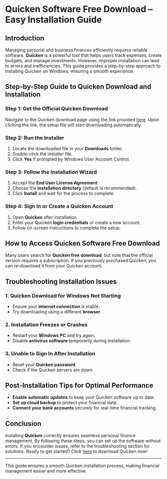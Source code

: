 # **Quicken Software Free Download – Easy Installation Guide**

## Introduction

Managing personal and business finances efficiently requires reliable software. **Quicken** is a powerful tool that helps users track expenses, create budgets, and manage investments. However, improper installation can lead to errors and inefficiencies. This guide provides a step-by-step approach to installing Quicken on Windows, ensuring a smooth experience.

## **Step-by-Step Guide to Quicken Download and Installation**

### **Step 1: Get the Official Quicken Download**
Navigate to the Quicken download page using the link provided [here](https://quicken.com/download). Upon clicking the link, the setup file will start downloading automatically.

### **Step 2: Run the Installer**
1. Locate the downloaded file in your **Downloads** folder.
2. Double-click the installer file.
3. Click **Yes** if prompted by Windows User Account Control.

### **Step 3: Follow the Installation Wizard**
1. Accept the **End User License Agreement**.
2. Choose the **installation directory** (default is recommended).
3. Click **Install** and wait for the process to complete.

### **Step 4: Sign In or Create a Quicken Account**
1. Open **Quicken** after installation.
2. Enter your Quicken **login credentials** or create a new account.
3. Follow on-screen instructions to complete the setup.

## **How to Access Quicken Software Free Download**

Many users search for **Quicken free download**, but note that the official version requires a subscription. If you previously purchased Quicken, you can re-download it from your Quicken account.

## **Troubleshooting Installation Issues**

### **1. Quicken Download for Windows Not Starting**
- Ensure your **internet connection** is stable.
- Try downloading using a different **browser**.

### **2. Installation Freezes or Crashes**
- Restart your **Windows PC** and try again.
- Disable **antivirus software** temporarily during installation.

### **3. Unable to Sign In After Installation**
- Reset your **Quicken password**.
- Check if the Quicken servers are down.

## **Post-Installation Tips for Optimal Performance**

- **Enable automatic updates** to keep your Quicken software up to date.
- **Set up cloud backup** to protect your financial data.
- **Connect your bank accounts** securely for real-time financial tracking.

## **Conclusion**

Installing **Quicken** correctly ensures seamless personal finance management. By following these steps, you can set up the software without errors. If you encounter issues, refer to the troubleshooting section for solutions. Ready to get started? Click [here](https://quicken.com/download) to download Quicken now!

---

This guide ensures a smooth Quicken installation process, making financial management easier and more effective.
